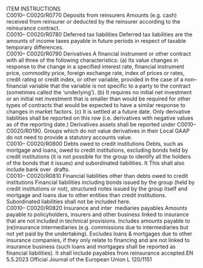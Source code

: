  
ITEM  INSTRUCTIONS  
C0010– 
C0020/R0770  Deposits from reinsurers  Amounts (e.g. cash) received from reinsurer or deducted by the reinsurer according to 
the reinsurance contract.  
C0010– 
C0020/R0780  Deferred tax liabilities  Deferred tax liabilities are the amounts of income taxes payable in future periods in 
respect of taxable temporary differences.  
C0010– 
C0020/R0790  Derivatives  A financial instrument or other contract with all three of the following characteristics: 
(a) Its value changes in response to the change in a specified interest rate, financial 
instrument price, commodity price, foreign exchange rate, index of prices or rates, 
credit rating or credit index, or other variable, provided in the case of a non– 
financial variable that the variable is not specific to a party to the contract 
(sometimes called the ‘underlying’). 
(b) It requires no initial net investment or an initial net investment that is smaller than 
would be required for other types of contracts that would be expected to have a 
similar response to changes in market factors. 
(c) It is settled at a future date. 
Only derivative liabilities shall be reported on this row (i.e. derivatives with negative 
values as of the reporting date.) Derivatives assets shall be reported under C0010– 
C0020/R0190. 
Groups which do not value derivatives in their Local GAAP do not need to provide a 
statutory accounts value.  
C0010– 
C0020/R0800  Debts owed to credit 
institutions  Debts, such as mortgage and loans, owed to credit institutions, excluding bonds held by 
credit institutions (it is not possible for the group to identify all the holders of the 
bonds that it issues) and subordinated liabilities. It This shall also include bank over ­
drafts.  
C0010– 
C0020/R0810  Financial liabilities other 
than debts owed to credit 
institutions  Financial liabilities including bonds issued by the group (held by credit institutions or 
not), structured notes issued by the group itself and mortgage and loans due to other 
entities than credit institutions. 
Subordinated liabilities shall not be included here.  
C0010– 
C0020/R0820  Insurance and inter ­
mediaries payables  Amounts payable to policyholders, insurers and other business linked to insurance that 
are not included in technical provisions. 
Includes amounts payable to (re)insurance intermediaries (e.g. commissions due to 
intermediaries but not yet paid by the undertaking). 
Excludes loans & mortgages due to other insurance companies, if they only relate to 
financing and are not linked to insurance business (such loans and mortgages shall be 
reported as financial liabilities). 
It shall include payables from reinsurance accepted.EN  5.5.2023 Official Journal of the European Union L 120/1151